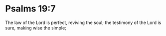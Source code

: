 # Psalms 19:7

The law of the Lord is perfect, reviving the soul; the testimony of the Lord is sure, making wise the simple;
